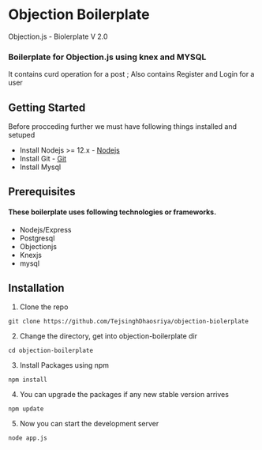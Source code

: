 # Objection Boilerplate
Objection.js - Biolerplate  V 2.0

### Boilerplate for Objection.js using knex and MYSQL
It contains curd operation for a post ;
Also contains Register and Login for a user

## Getting Started
Before procceding further we must have following things installed and setuped
  * Install Nodejs >= 12.x - [Nodejs](https://nodejs.org/en/download/)
  * Install Git - [Git](https://git-scm.com/)
  * Install Mysql
  
## Prerequisites
#### These boilerplate uses following technologies or frameworks.
   * Nodejs/Express
   * Postgresql
   * Objectionjs
   * Knexjs
   * mysql

   
## Installation
1. Clone the repo
```
git clone https://github.com/TejsinghDhaosriya/objection-biolerplate
```
2. Change the directory, get into objection-boilerplate dir
```
cd objection-boilerplate
```
3. Install Packages using npm
```
npm install
```
4. You can upgrade the packages if any new stable version arrives
```
npm update
```
5. Now you can start the development server
```
node app.js
```

